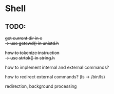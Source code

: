 <h1>Shell</h1>

<h2>TODO:</h2>

~~get current dir in c~~ <br>
~~-> use getcwd() in unistd.h~~

~~how to tokenize instruction~~ <br>
~~-> use strtok() in string.h~~

how to implement internal and external commands?

how to redirect external commands? (ls -> /bin/ls)

redirection, background processing

